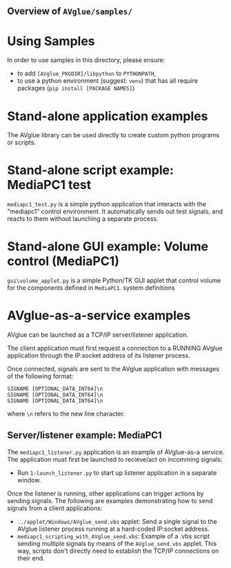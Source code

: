 ## Overview of `AVglue/samples/`

# Using Samples
<!----------------------------------------------------------------------------->
In order to use samples in this directory, please ensure:
- to add `[AVglue_PKGDIR]/libpython` to `PYTHONPATH`,
- to use a python environment (suggest: `venv`) that has all require packages
  (`pip install [PACKAGE NAMES]`)

# Stand-alone application examples
<!----------------------------------------------------------------------------->
The AVglue library can be used directly to create custom python programs or
scripts.

# Stand-alone script example: MediaPC1 test
<!----------------------------------------------------------------------------->
`mediapc1_test.py` is a simple python application that interacts with the
"mediapc1" control environment. It automatically sends out test signals, and
reacts to them without launching a separate process.

# Stand-alone GUI example: Volume control (MediaPC1)
<!----------------------------------------------------------------------------->
`gui\volume_applet.py` is a simple Python/TK GUI applet that control volume
for the components defined in `MediaPC1`.
system definitions

# AVglue-as-a-service examples
<!----------------------------------------------------------------------------->
AVglue can be launched as a TCP/IP server/listener application.

The client application must first request a connection to a RUNNING AVglue
application through the IP:socket address of its listener process.

Once connected, signals are sent to the AVglue application with messages of the
following format:
```
SIGNAME [OPTIONAL_DATA_INT64]\n
SIGNAME [OPTIONAL_DATA_INT64]\n
SIGNAME [OPTIONAL_DATA_INT64]\n
```
where `\n` refers to the new line character.

## Server/listener example: MediaPC1
<!----------------------------------------------------------------------------->
The `mediapc1_listener.py` application is an example of AVglue-as-a service.
The application must first be launched to recieve/act on incomming signals:
- Run `1-launch_listener.py` to start up listener application in a separate window.

Once the listener is running, other applications can trigger actions by sending
signals. The following are examples demonstrating how to send signals from a
client applications:
- `../applet/Windows/AVglue_send.vbs` applet: Send a single signal to the
  AVglue listener process running at a hard-coded IP:socket address.
- `mediapc1_scripting_with_AVglue_send.vbs`: Example of a .vbs script sending
  multiple signals by means of the `AVglue_send.vbs` applet. This way, scripts
  don't directly need to establish the TCP/IP connections on their end.
